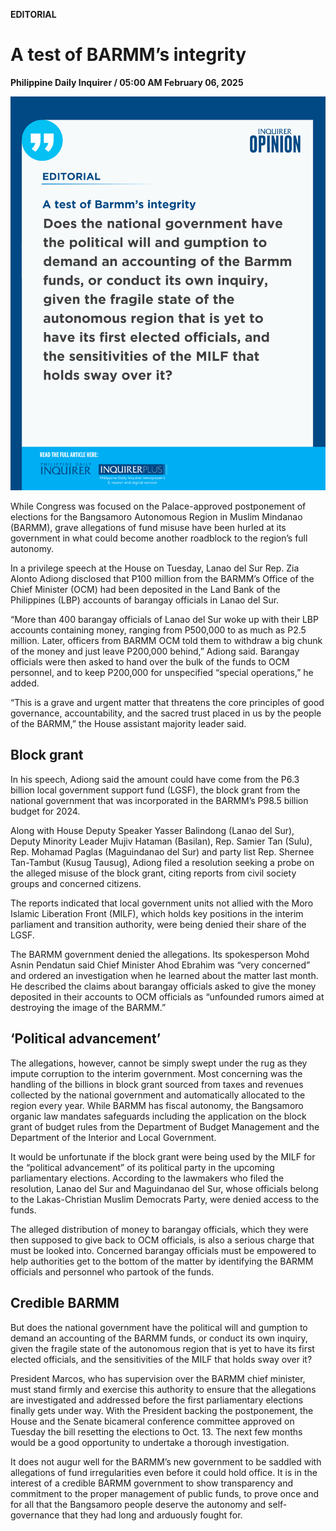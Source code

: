 **EDITORIAL**

# A test of BARMM’s integrity

****Philippine Daily Inquirer / 05:00 AM February 06, 2025****

![Image](https://raw.githubusercontent.com/github-jl14/scrapy_api/refs/heads/main/images/editorial02062025.png)



While Congress was focused on the Palace-approved postponement of elections for the Bangsamoro Autonomous Region in Muslim Mindanao (BARMM), grave allegations of fund misuse have been hurled at its government in what could become another roadblock to the region’s full autonomy.

In a privilege speech at the House on Tuesday, Lanao del Sur Rep. Zia Alonto Adiong disclosed that P100 million from the BARMM’s Office of the Chief Minister (OCM) had been deposited in the Land Bank of the Philippines (LBP) accounts of barangay officials in Lanao del Sur.

“More than 400 barangay officials of Lanao del Sur woke up with their LBP accounts containing money, ranging from P500,000 to as much as P2.5 million. Later, officers from BARMM OCM told them to withdraw a big chunk of the money and just leave P200,000 behind,” Adiong said. Barangay officials were then asked to hand over the bulk of the funds to OCM personnel, and to keep P200,000 for unspecified “special operations,” he added.

“This is a grave and urgent matter that threatens the core principles of good governance, accountability, and the sacred trust placed in us by the people of the BARMM,” the House assistant majority leader said.

## Block grant

In his speech, Adiong said the amount could have come from the P6.3 billion local government support fund (LGSF), the block grant from the national government that was incorporated in the BARMM’s P98.5 billion budget for 2024.

Along with House Deputy Speaker Yasser Balindong (Lanao del Sur), Deputy Minority Leader Mujiv Hataman (Basilan), Rep. Samier Tan (Sulu), Rep. Mohamad Paglas (Maguindanao del Sur) and party list Rep. Shernee Tan-Tambut (Kusug Tausug), Adiong filed a resolution seeking a probe on the alleged misuse of the block grant, citing reports from civil society groups and concerned citizens.

The reports indicated that local government units not allied with the Moro Islamic Liberation Front (MILF), which holds key positions in the interim parliament and transition authority, were being denied their share of the LGSF.

The BARMM government denied the allegations. Its spokesperson Mohd Asnin Pendatun said Chief Minister Ahod Ebrahim was “very concerned” and ordered an investigation when he learned about the matter last month. He described the claims about barangay officials asked to give the money deposited in their accounts to OCM officials as “unfounded rumors aimed at destroying the image of the BARMM.”

## ‘Political advancement’

The allegations, however, cannot be simply swept under the rug as they impute corruption to the interim government. Most concerning was the handling of the billions in block grant sourced from taxes and revenues collected by the national government and automatically allocated to the region every year. While BARMM has fiscal autonomy, the Bangsamoro organic law mandates safeguards including the application on the block grant of budget rules from the Department of Budget Management and the Department of the Interior and Local Government.

It would be unfortunate if the block grant were being used by the MILF for the “political advancement” of its political party in the upcoming parliamentary elections. According to the lawmakers who filed the resolution, Lanao del Sur and Maguindanao del Sur, whose officials belong to the Lakas-Christian Muslim Democrats Party, were denied access to the funds.

The alleged distribution of money to barangay officials, which they were then supposed to give back to OCM officials, is also a serious charge that must be looked into. Concerned barangay officials must be empowered to help authorities get to the bottom of the matter by identifying the BARMM officials and personnel who partook of the funds.

## Credible BARMM

But does the national government have the political will and gumption to demand an accounting of the BARMM funds, or conduct its own inquiry, given the fragile state of the autonomous region that is yet to have its first elected officials, and the sensitivities of the MILF that holds sway over it?

President Marcos, who has supervision over the BARMM chief minister, must stand firmly and exercise this authority to ensure that the allegations are investigated and addressed before the first parliamentary elections finally gets under way. With the President backing the postponement, the House and the Senate bicameral conference committee approved on Tuesday the bill resetting the elections to Oct. 13. The next few months would be a good opportunity to undertake a thorough investigation.

It does not augur well for the BARMM’s new government to be saddled with allegations of fund irregularities even before it could hold office. It is in the interest of a credible BARMM government to show transparency and commitment to the proper management of public funds, to prove once and for all that the Bangsamoro people deserve the autonomy and self-governance that they had long and arduously fought for.